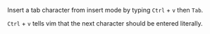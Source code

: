 Insert a tab character from insert mode by typing `Ctrl` + `v` then `Tab`.

`Ctrl` + `v` tells vim that the next character should be entered literally.